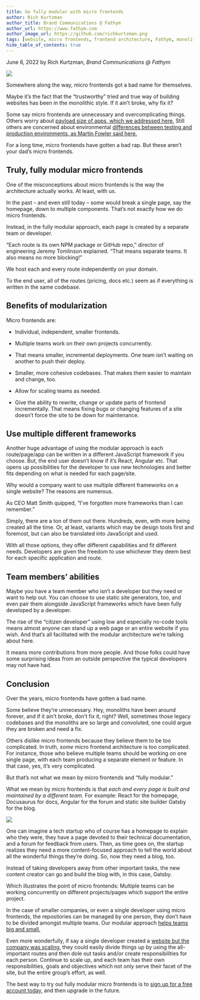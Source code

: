 ```yaml
---
title: Go fully modular with micro frontends 
author: Rich Kurtzman
author_title: Brand Communications @ Fathym
author_url: https://www.fathym.com
author_image_url: https://github.com/richkurtzman.png
tags: [website, micro frontends, frontend architecture, Fathym, monolith, micro frontends, modularize, webhost]
hide_table_of_contents: true
---
```


June 6, 2022 by Rich Kurtzman, _Brand Communications @ Fathym_

![](https://www.fathym.com/img/newmfe2.png) 

Somewhere along the way, micro frontends got a bad name for themselves.  

Maybe it’s the fact that the “trustworthy” tried and true way of building websites has been in the monolithic style. If it ain’t broke, why fix it? 

Some say micro frontends are unnecessary and overcomplicating things. Others worry about [payload size of apps, which we addressed here.](https://www.fathym.com/blog/articles/2022/march/2022-03-31-addressing-micro-frontend-criticisms-payload) Still others are concerned about environmental [differences between testing and production environments, as Martin Fowler said here.](https://martinfowler.com/articles/micro-frontends.html#Downsides) 

For a long time, micro frontends have gotten a bad rap. But these aren’t your dad’s micro frontends.  

## Truly, fully modular micro frontends 

One of the misconceptions about micro frontends is the way the architecture actually works. At least, with us.  

In the past – and even still today – some would break a single page, say the homepage, down to multiple components. That’s not exactly how we do micro frontends.  

Instead, in the fully modular approach, each page is created by a separate team or developer.  

“Each route is its own NPM package or GitHub repo,” director of engineering Jeremy Tomlinson explained. “That means separate teams. It also means no more blocking!” 

We host each and every route independently on your domain.  

To the end user, all of the routes (pricing, docs etc.) seem as if everything is written in the same codebase. 

## Benefits of modularization 

Micro frontends are: 

- Individual, independent, smaller frontends. 

- Multiple teams work on their own projects concurrently. 

- That means smaller, incremental deployments. One team isn’t waiting on another to push their deploy. 

- Smaller, more cohesive codebases. That makes them easier to maintain and change, too. 

- Allow for scaling teams as needed. 

- Give the ability to rewrite, change or update parts of frontend incrementally. That means fixing bugs or changing features of a site doesn’t force the site to be down for maintenance. 

## Use multiple different frameworks 

Another huge advantage of using the modular approach is each route/page/app can be written in a different JavaScript framework if you choose. But, the end user doesn’t know if it’s React, Angular etc. That opens up possibilities for the developer to use new technologies and better fits depending on what is needed for each page/site. 

Why would a company want to use multiple different frameworks on a single website? The reasons are numerous. 

As CEO Matt Smith quipped, “I’ve forgotten more frameworks than I can remember.” 

Simply, there are a ton of them out there. Hundreds, even, with more being created all the time. Or, at least, variants which may be design tools first and foremost, but can also be translated into JavaScript and used.  

With all those options, they offer different capabilities and fit different needs. Developers are given the freedom to use whichever they deem best for each specific application and route.  

## Team members’ abilities  

Maybe you have a team member who isn’t a developer but they need or want to help out. You can choose to use static site generators, too, and even pair them alongside JavaScript frameworks which have been fully developed by a developer. 

The rise of the “citizen developer” using low and especially no-code tools means almost anyone can stand up a web page or an entire website if you wish. And that’s all facilitated with the modular architecture we’re talking about here.  

It means more contributions from more people. And those folks could have some surprising ideas from an outside perspective the typical developers may not have had.  

## Conclusion 

Over the years, micro frontends have gotten a bad name.  

Some believe they’re unnecessary. Hey, monoliths have been around forever, and if it ain’t broke, don’t fix it, right? Well, sometimes those legacy codebases and the monoliths are so large and convoluted, one could argue they are broken and need a fix.  

Others dislike micro frontends because they believe them to be too complicated. In truth, *some* micro frontend architecture is too complicated. For instance, those who believe multiple teams should be working on one single page, with each team producing a separate element or feature. In that case, yes, it’s very complicated.  

But that’s not what we mean by micro frontends and “fully modular.”  

What we mean by micro frontends is that *each and every page is built and maintained by a different team.* For example: React for the homepage, Docusaurus for docs, Angular for the forum and static site builder Gatsby for the blog.  

![](https://www.fathym.com/img/MFERReactGatsbyAngular.png)

One can imagine a tech startup who of course has a homepage to explain who they were, they have a page devoted to their technical documentation, and a forum for feedback from users. Then, as time goes on, the startup realizes they need a more content-focused approach to tell the world about all the wonderful things they’re doing. So, now they need a blog, too.  

Instead of taking developers away from other important tasks, the new content creator can go and build the blog with, in this case, Gatsby.  

Which illustrates the point of micro frontends: Multiple teams can be working concurrently on different projects/pages which support the entire project.  

In the case of smaller companies, or even a single developer using micro frontends, the repositories can be managed by one person, they don’t have to be divided amongst multiple teams. Our modular approach [helps teams big and small.](https://www.fathym.com/blog/articles/2022/january/2022-01-20-how-our-microfontends-help-businesses-big-and-small)  

Even more wonderfully, if say a single developer created a [website but the company was scaling,](https://www.fathym.com/blog/articles/2022/april/2022-04-29-scale-as-you-grow) they could easily divide things up by using the all-important routes and then dole out tasks and/or create responsibilities for each person. Continue to scale up, and each team has their own responsibilities, goals and objectives which not only serve their facet of the site, but the entire group’s effort, as well.  

The best way to try out fully modular micro frontends is to [sign up for a free account today,](https://www.fathym.com/dashboard) and then upgrade in the future.  